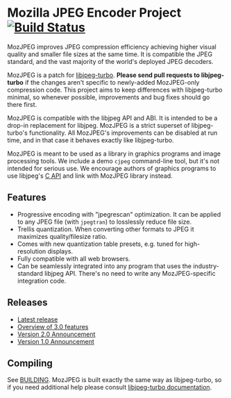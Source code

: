 Mozilla JPEG Encoder Project [![Build Status](https://ci.appveyor.com/api/projects/status/github/mozilla/mozjpeg?branch=master&svg=true)](https://ci.appveyor.com/project/kornel/mozjpeg-4ekrx)
============================

MozJPEG improves JPEG compression efficiency achieving higher visual quality and smaller file sizes at the same time. It is compatible the JPEG standard, and the vast majority of the world's deployed JPEG decoders.

MozJPEG is a patch for [libjpeg-turbo](https://github.com/libjpeg-turbo/libjpeg-turbo). **Please send pull requests to libjpeg-turbo** if the changes aren't specific to newly-added MozJPEG-only compression code. This project aims to keep differences with libjpeg-turbo minimal, so whenever possible, improvements and bug fixes should go there first.

MozJPEG is compatible with the libjpeg API and ABI. It is intended to be a drop-in replacement for libjpeg. MozJPEG is a strict superset of libjpeg-turbo's functionality. All MozJPEG's improvements can be disabled at run time, and in that case it behaves exactly like libjpeg-turbo.

MozJPEG is meant to be used as a library in graphics programs and image processing tools. We include a demo `cjpeg` command-line tool, but it's not intended for serious use. We encourage authors of graphics programs to use libjpeg's [C API](libjpeg.txt) and link with MozJPEG library instead.

## Features

* Progressive encoding with "jpegrescan" optimization. It can be applied to any JPEG file (with `jpegtran`) to losslessly reduce file size.
* Trellis quantization. When converting other formats to JPEG it maximizes quality/filesize ratio.
* Comes with new quantization table presets, e.g. tuned for high-resolution displays.
* Fully compatible with all web browsers.
* Can be seamlessly integrated into any program that uses the industry-standard libjpeg API. There's no need to write any MozJPEG-specific integration code.

## Releases

* [Latest release](https://github.com/mozilla/mozjpeg/releases/latest)
* [Overview of 3.0 features](https://calendar.perfplanet.com/2014/mozjpeg-3-0/)
* [Version 2.0 Announcement](https://blog.mozilla.org/research/2014/07/15/mozilla-advances-jpeg-encoding-with-mozjpeg-2-0/)
* [Version 1.0 Announcement](https://blog.mozilla.org/research/2014/03/05/introducing-the-mozjpeg-project/)

## Compiling

See [BUILDING](BUILDING.md). MozJPEG is built exactly the same way as libjpeg-turbo, so if you need additional help please consult [libjpeg-turbo documentation](https://libjpeg-turbo.org/).
